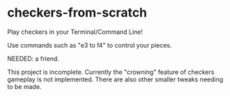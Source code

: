 # checkers-from-scratch
Play checkers in your Terminal/Command Line!

Use commands such as "e3 to f4" to control your pieces. 

NEEDED: a friend.

This project is incomplete. Currently the "crowning" feature of checkers gameplay is not implemented. There are also other smaller tweaks needing to be made. 

